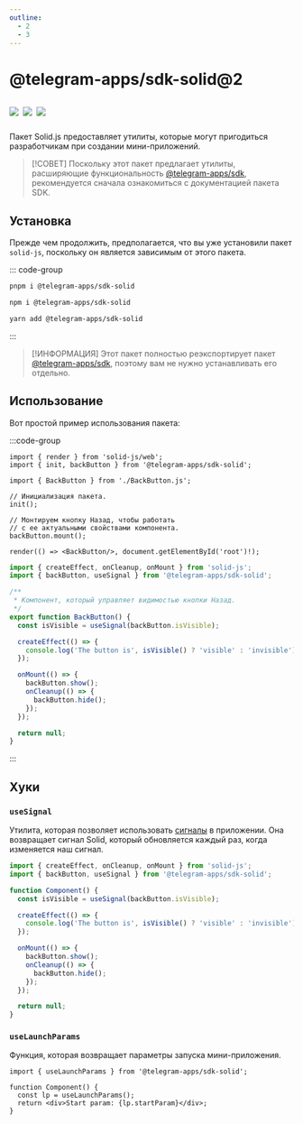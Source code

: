 ```yaml
---
outline:
  - 2
  - 3
---
```


# @telegram-apps/sdk-solid@2

<p style="display: inline-flex; gap: 8px">
  <a href="https://npmjs.com/package/@telegram-apps/sdk-solid">
    <img src="https://img.shields.io/npm/v/@telegram-apps/sdk-solid?logo=npm"/>
  </a>
  <img src="https://img.shields.io/bundlephobia/minzip/@telegram-apps/sdk-solid"/>
  <a href="https://github.com/Telegram-Mini-Apps/telegram-apps/tree/master/packages/sdk-solid">
    <img src="https://img.shields.io/badge/source-black?logo=github"/>
  </a>
</p>

Пакет Solid.js предоставляет утилиты, которые могут пригодиться разработчикам при создании мини-приложений.

> [!СОВЕТ]
> Поскольку этот пакет предлагает утилиты, расширяющие функциональность [@telegram-apps/sdk](../telegram-apps-sdk/2-x.md), рекомендуется сначала ознакомиться с документацией пакета SDK.

## Установка

Прежде чем продолжить, предполагается, что вы уже установили пакет `solid-js`, поскольку он является зависимым от этого пакета.

::: code-group

```bash [pnpm]
pnpm i @telegram-apps/sdk-solid
```

```bash [npm]
npm i @telegram-apps/sdk-solid
```

```bash [yarn]
yarn add @telegram-apps/sdk-solid
```

:::

> [!ИНФОРМАЦИЯ]
> Этот пакет полностью реэкспортирует пакет [@telegram-apps/sdk](../telegram-apps-sdk/2-x), поэтому вам не нужно устанавливать его отдельно.

## Использование

Вот простой пример использования пакета:

:::code-group

```tsx [index.tsx]
import { render } from 'solid-js/web';
import { init, backButton } from '@telegram-apps/sdk-solid';

import { BackButton } from './BackButton.js';

// Инициализация пакета.
init();

// Монтируем кнопку Назад, чтобы работать 
// с ее актуальными свойствами компонента.
backButton.mount();

render(() => <BackButton/>, document.getElementById('root')!);
```

```ts [BackButton.ts]
import { createEffect, onCleanup, onMount } from 'solid-js';
import { backButton, useSignal } from '@telegram-apps/sdk-solid';

/**
 * Компонент, который управляет видимостью кнопки Назад.
 */
export function BackButton() {
  const isVisible = useSignal(backButton.isVisible);

  createEffect(() => {
    console.log('The button is', isVisible() ? 'visible' : 'invisible');
  });

  onMount(() => {
    backButton.show();
    onCleanup(() => {
      backButton.hide();
    });
  });

  return null;
}
```

:::

## Хуки

### `useSignal`

Утилита, которая позволяет использовать [сигналы](../telegram-apps-signals.md) в приложении. Она возвращает сигнал Solid, который обновляется каждый раз, когда изменяется наш сигнал.

```ts
import { createEffect, onCleanup, onMount } from 'solid-js';
import { backButton, useSignal } from '@telegram-apps/sdk-solid';

function Component() {
  const isVisible = useSignal(backButton.isVisible);

  createEffect(() => {
    console.log('The button is', isVisible() ? 'visible' : 'invisible');
  });

  onMount(() => {
    backButton.show();
    onCleanup(() => {
      backButton.hide();
    });
  });

  return null;
}
```

### `useLaunchParams`

Функция, которая возвращает параметры запуска мини-приложения.

```tsx
import { useLaunchParams } from '@telegram-apps/sdk-solid';

function Component() {
  const lp = useLaunchParams();
  return <div>Start param: {lp.startParam}</div>;
}
```
